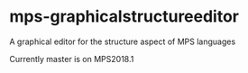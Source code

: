 # mps-graphicalstructureeditor
A graphical editor for the structure aspect of MPS languages

Currently master is on MPS2018.1
